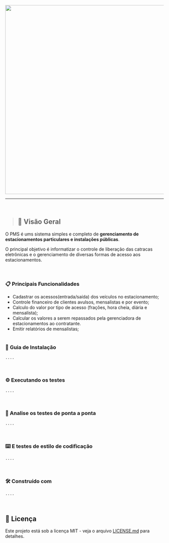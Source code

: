<p align="center"> <img src="pms/images/logo1.svg" width="600"></p>
  
---
<br />

> ## 📌 Visão Geral  
O PMS é ums sistema simples e completo de **gerenciamento de estacionamentos particulares e instalações públicas**.

O principal objetivo é informatizar o controle de liberação das catracas eletrônicas e o gerenciamento de diversas formas de acesso aos estacionamentos.  
<br /><br />

### 📋 Principais Funcionalidades
  
* Cadastrar os acessos(entrada/saída) dos veículos no estacionamento;
* Controle financeiro de clientes avulsos, mensalistas e por evento;
* Calculo do valor por tipo de acesso (frações, hora cheia, diária e mensalista);
* Calcular os valores a serem repassados pela gerenciadora de estacionamentos ao contratante.
* Emitir relatórios de mensalistas;  
  <br />  

### 🔧 **Guia de Instalação**
```
....
```
  <br />  

### ⚙️ **Executando os testes**
```
....
```
  <br />  

### 🔩 Analise os testes de ponta a ponta
```
....
```
  <br />  

### ⌨️ E testes de estilo de codificação
```
....
```
  <br />  

### 🛠️ Construído com
```
....
```
  <br />  

## 📄 Licença

Este projeto está sob a licença MIT - veja o arquivo [LICENSE.md](https://github.com/usuario/projeto/licenca) para detalhes.
